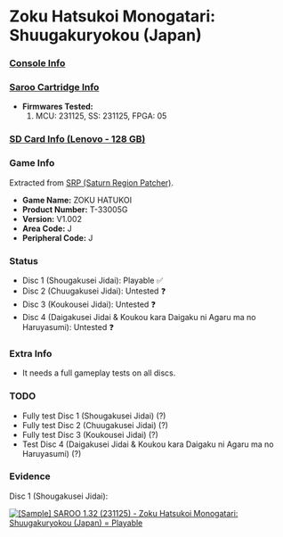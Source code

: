 # Zoku Hatsukoi Monogatari: Shuugakuryokou (Japan)

### [Console Info](../../../../../Info/Consoles/VA13/README.md)

### [Saroo Cartridge Info](../../../../../Info/Cartridges/RetroGameParadiseStore/1.32F/README.md)

- <b>Firmwares Tested:</b>
  1. MCU: 231125, SS: 231125, FPGA: 05

### [SD Card Info (Lenovo - 128 GB)](../../../../../Info/SdCards/Lenovo/128GB/fat32/README.md)

### Game Info

Extracted from [SRP (Saturn Region Patcher)](https://segaxtreme.net/resources/saturn-region-patcher.81/download).

- <b>Game Name:</b> ZOKU HATUKOI
- <b>Product Number:</b> T-33005G
- <b>Version:</b> V1.002
- <b>Area Code:</b> J
- <b>Peripheral Code:</b> J

### Status

- Disc 1 (Shougakusei Jidai): Playable :white_check_mark:
- Disc 2 (Chuugakusei Jidai): Untested :question:
- Disc 3 (Koukousei Jidai): Untested :question:
- Disc 4 (Daigakusei Jidai & Koukou kara Daigaku ni Agaru ma no Haruyasumi): Untested :question:

### Extra Info

- It needs a full gameplay tests on all discs.

### TODO

- Fully test Disc 1 (Shougakusei Jidai) (?)
- Fully test Disc 2 (Chuugakusei Jidai) (?)
- Fully test Disc 3 (Koukousei Jidai) (?)
- Test Disc 4 (Daigakusei Jidai & Koukou kara Daigaku ni Agaru ma no Haruyasumi) (?)

### Evidence

Disc 1 (Shougakusei Jidai):

[![[Sample] SAROO 1.32 (231125) - Zoku Hatsukoi Monogatari: Shuugakuryokou (Japan) = Playable](https://img.youtube.com/vi/jdDUWtpVHSA/0.jpg)](https://www.youtube.com/watch?v=jdDUWtpVHSA)
